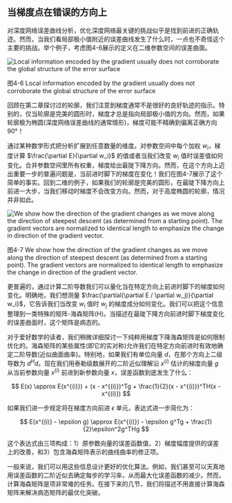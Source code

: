 ## 当梯度点在错误的方向上
对深度网络误差曲线分析，优化深度网络最关键的挑战似乎是找到前进的正确轨迹。然而，当我们看局部极小值附近的误差曲线发生了什么时，一点也不奇怪这个主要的挑战。举个例子，考虑图4-6展示的定义在二维参数空间的误差曲面。

![Local information encoded by the gradient usually does not corroborate the global structure of the error surface](https://github.com/lucasbyAI/Fundamental_of_Deep_Learning_ZH/blob/master/images_folder/Fig4-6.png?raw=true)

图4-6 Local information encoded by the gradient usually does not corroborate the global structure of the error surface

回顾在第二章探讨过的轮廓，我们注意到梯度通常不是很好的良好轨迹的指示。特别的，仅当轮廓是完美的圆形时，梯度才总是指向局部极小值的方向。然而，如果轮廓极为椭圆(深度网络误差曲线的通常情形)，梯度可能不精确到偏离正确方向90°！

通过某种数学形式把分析扩展到任意数量的维度。对参数空间中每个加权 $w_i$，梯度计算 $\frac{\partial E}{\partial w_i}$ 的值或者当我们改变 $w_i$ 值时误差值如何变化。合并参数空间里所有权重，梯度给出最陡下降方向。然而，在这个方向上迈出重要一步的普遍问题是，当前进时脚下的梯度在变化！我们在图4-7展示了这个简单的事实。回到二维的例子，如果我们的轮廓是完美的圆形，在最陡下降方向上前进一大步，当我们移动时梯度不会改变方向。然而，对于高度椭圆的轮廓，情况并非如此。

![We show how the direction of the gradient changes as we move along the direction of steepest descent (as determined from a starting point). The gradient vectors are normalized to identical length to emphasize the change in direction of the gradient vector.](https://github.com/lucasbyAI/Fundamental_of_Deep_Learning_ZH/blob/master/images_folder/Fig4-7.png?raw=true)

图4-7 We show how the direction of the gradient changes as we move along the direction of steepest descent (as determined from a starting point). The gradient vectors are normalized to identical length to emphasize the change in direction of the gradient vector.

更普遍的，通过计算二阶导数我们可以量化当在特定方向上前进时脚下的梯度如何变化。明确地，我们想测量 $\frac{\partial(\partial E / \partial w_j)}{\partial w_i}$，它告诉我们当改变 $w_i$ 值时 $w_j$ 的梯度成分如何变化。我们可以把这个信息整理到一类特殊的矩阵-海森矩阵(H)。当描述在最陡下降方向前进时脚下梯度变化的误差曲面时，这个矩阵是病态的。

对于爱好数学的读者，我们稍微详细探讨一下纯粹用梯度下降海森矩阵是如何限制优化的。海森矩阵的某些属性(即它的实对称)允许我们在特定方向前进时有效地确定二阶导数(近似曲面曲率)。特别地，如果我们有单位向量 $d$，在那个方向上二级导数为 $d^Hd$。现在我们用泰勒级数展开的二阶近似理解沿 $x^{(i)}$ 估计的梯度向量 $g$ 从当前参数向量 $x^{(i)}$ 前进到新参数向量 $x$，误差函数到底发生了什么：

$$
E(x) \approx E(x^{(i)}) + (x - x^{(i)})^Tg + \frac{1}{2}(x - x^{(i)})^TH(x - x^{(i)})
$$

如果我们进一步规定将在梯度方向前进 $\epsilon$ 单元，表达式进一步简化为：

$$
E(x^{(i)} - \epsilon g) \approx E(x^{(i)}) - \epsilon g^Tg + \frac{1}{2}\epsilon^2g^THg
$$

这个表达式由三项构成：1）原参数向量的误差函数值，2）梯度幅度提供的误差上的改善，和3）包含海森矩阵表示的曲线曲率的修正项。

一般来说，我们可以用这些信息设计更好的优化算法。例如，我们甚至可以天真地用误差函数的二阶近似去确定每步的学习率，从而最大化误差函数的减少。然而，计算海森矩阵是项非常难的任务。在接下来的几节，我们将描述不用直接计算海森矩阵来解决病态矩阵的最优化突破。
